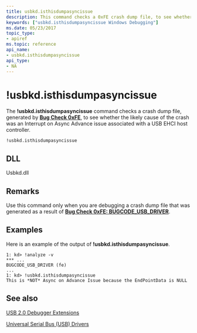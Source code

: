```yaml
---
title: usbkd.isthisdumpasyncissue
description: This command checks a 0xFE crash dump file, to see whether the likely cause of the crash was an Interrupt on Async Advance issue associated with a USB EHCI host controller.
keywords: ["usbkd.isthisdumpasyncissue Windows Debugging"]
ms.date: 05/23/2017
topic_type:
- apiref
ms.topic: reference
api_name:
- usbkd.isthisdumpasyncissue
api_type:
- NA
---
```


# !usbkd.isthisdumpasyncissue


The **!usbkd.isthisdumpasyncissue** command checks a crash dump file, generated by [**Bug Check 0xFE**](../debugger/bug-check-0xfe--bugcode-usb-driver.md), to see whether the likely cause of the crash was an Interrupt on Async Advance issue associated with a USB EHCI host controller.

```dbgcmd
!usbkd.isthisdumpasyncissue
```

## <span id="DLL"></span><span id="dll"></span>DLL


Usbkd.dll

## Remarks

Use this command only when you are debugging a crash dump file that was generated as a result of [**Bug Check 0xFE: BUGCODE\_USB\_DRIVER**](../debugger/bug-check-0xfe--bugcode-usb-driver.md).

## Examples

Here is an example of the output of **!usbkd.isthisdumpasyncissue**.

```dbgcmd
1: kd> !analyze -v
*** ...
BUGCODE_USB_DRIVER (fe) 
...
1: kd> !usbkd.isthisdumpasyncissue
This is *NOT* Async on Advance Issue because the EndPointData is NULL
```

## See also


[USB 2.0 Debugger Extensions](usb-2-0-extensions.md)

[Universal Serial Bus (USB) Drivers](../usbcon/index.md)

 

